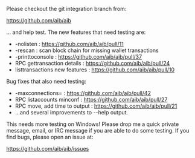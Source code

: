 Please checkout the git integration branch from:

https://github.com/aib/aib

... and help test.  The new features that need testing are:

* -nolisten : https://github.com/aib/aib/pull/11
* -rescan : scan block chain for missing wallet transactions
* -printtoconsole : https://github.com/aib/aib/pull/37
* RPC gettransaction details : https://github.com/aib/aib/pull/24
* listtransactions new features : https://github.com/aib/aib/pull/10

Bug fixes that also need testing:

* -maxconnections= : https://github.com/aib/aib/pull/42
* RPC listaccounts minconf : https://github.com/aib/aib/pull/27
* RPC move, add time to output : https://github.com/aib/aib/pull/21
* ...and several improvements to --help output.

This needs more testing on Windows!  Please drop me a quick private message, email, or IRC message if you are able to do some testing.  If you find bugs, please open an issue at:

https://github.com/aib/aib/issues
